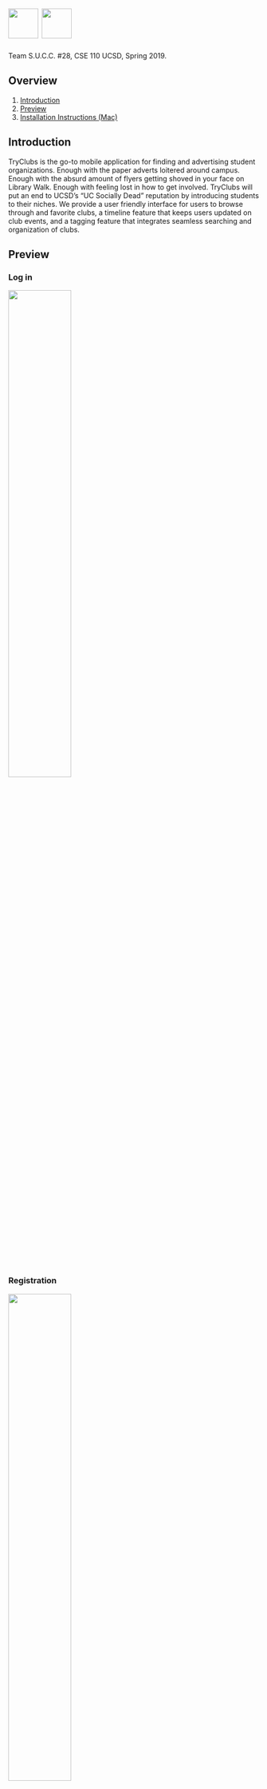 # <img src="app/src/main/res/drawable-v24/app_logo_artifacts.png" width="60" height="60"> <img src="app/src/main/res/drawable/app_logo.png" height="60">
 
 Team S.U.C.C. #28, CSE 110 UCSD, Spring 2019.

## Overview
1. [Introduction](#introduction)
2. [Preview](#preview)
3. [Installation Instructions (Mac)](#installation-instructions-mac)

## Introduction
TryClubs is the go-to mobile application for finding and advertising student organizations. Enough with the paper adverts loitered around campus. Enough with the absurd amount of flyers getting shoved in your face on Library Walk. Enough with feeling lost in how to get involved. TryClubs will put an end to UCSD’s “UC Socially Dead” reputation by introducing students to their niches. We provide a user friendly interface for users to browse through and favorite clubs, a timeline feature that keeps users updated on club events, and a tagging feature that integrates seamless searching and organization of clubs.

## Preview
### Log in
<img src="app/src/main/res/drawable-v24/log_in.png" width="50%" height="50%">

### Registration
<img src="app/src/main/res/drawable-v24/reg.png" width="50%" height="50%">
<img src="app/src/main/res/drawable-v24/reg_setup.png" width="50%" height="50%">
<img src="app/src/main/res/drawable-v24/reg_discover.png" width="50%" height="50%">
<img src="app/src/main/res/drawable-v24/reg_club_rec.png" width="50%" height="50%">

### Timeline (News Feed)
<img src="app/src/main/res/drawable-v24/timeline.png" width="50%" height="50%">

### Search
<img src="app/src/main/res/drawable-v24/search.png" width="50%" height="50%">

### Club Profile Page
<img src="app/src/main/res/drawable-v24/club_profile_1.png" width="50%" height="50%">
<img src="app/src/main/res/drawable-v24/club_profile_2.png" width="50%" height="50%">

### Side Bar
<img src="app/src/main/res/drawable-v24/side_bar.png" width="50%" height="50%">

### Create a Post
<img src="app/src/main/res/drawable-v24/post_creation.png" width="50%" height="50%">

### Favoring Club Page
<img src="app/src/main/res/drawable-v24/favoring_club.png" width="50%" height="50%">

### Other
<img src="app/src/main/res/drawable-v24/snack_bar.png" width="50%" height="50%">
<img src="app/src/main/res/drawable-v24/dialog.png" width="50%" height="50%">
<img src="app/src/main/res/drawable-v24/sort.png" width="50%" height="50%">
<img src="app/src/main/res/drawable-v24/profile_page.png" width="50%" height="50%">

### Reset Password
<img src="app/src/main/res/drawable-v24/reset_pwd.png" width="50%" height="50%">


## Installation Instructions (Mac)
  1. [Click here to download the apk file](https://drive.google.com/open?id=1qCaEodWc5qqhxDT961YV4JrHltC0u_EP)
  2. Run the emulator from Android Studio (Pixel 2 XL with Android Pie (API 28) installed is preferred).
  3. Open "Terminal" and run the following 2 lines.
  4. **"cd ~/Library/Android/sdk/platform-tools/"**
  5. **"./adb install "(add a space after "install") and then drag the downloaded apk file from Step 1 to Terminal.**
  6. In Terminal, it should display "Performing Streamed Install Success".
  7. You should be able to find the App in the emulator.
  8. Open the App and enjoy it! (You could check the build version in the App by clicking in the text "What's news" at the top of the Timeline, current newest build version is 1.1.1)
---
<p align="center">
    <img src="app/src/main/res/drawable-v24/s1.png" width="80%">
    <img src="app/src/main/res/drawable-v24/s2.png" width="80%">
    <img src="app/src/main/res/drawable-v24/s3.png" width="50%" height="50%">
</p>


